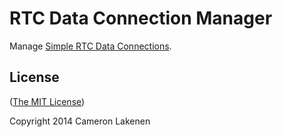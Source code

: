 # RTC Data Connection Manager

Manage [Simple RTC Data Connections](https://github.com/lakenen/simple-rtc-data-connection).

## License

([The MIT License](LICENSE))

Copyright 2014 Cameron Lakenen
